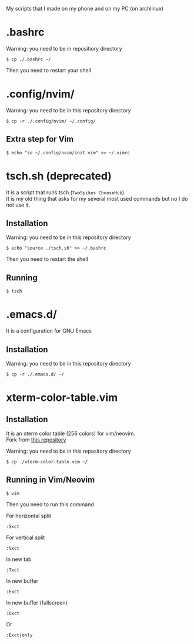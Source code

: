 My scripts that I made on my phone and on my PC (on archlinux)

# .bashrc

Warning: you need to be in repositiory directory
```console
$ cp ./.bashrc ~/
```

Then you need to restart your shell

# .config/nvim/

Warning: you need to be in this repository directory
```console
$ cp -r ./.config/nvim/ ~/.config/
```

## Extra step for Vim

```console
$ echo "so ~/.config/nvim/init.vim" >> ~/.vimrc
```

# tsch.sh (deprecated)

It is a script that runs tsch (`TwoSpikes ChooseHub`)\
It is my old thing that asks for my several most used commands but no I do not use it.

## Installation

Warning: you need to be in this repository directory
```console
$ echo "source ./tsch.sh" >> ~/.bashrc
```

Then you need to restart the shell

## Running
```console
$ tsch
```

# .emacs.d/

It is a configuration for GNU Emacs

## Installation

Warning: you need to be in this repository directory
```console
$ cp -r ./.emacs.d/ ~/
```

# xterm-color-table.vim

## Installation

It is an xterm color table (256 colors) for vim/neovim.\
Fork from [this repository](https://github.com/guns/xterm-color-table.vim)

Warning: you need to be in this repository directory
```console
$ cp ./xterm-color-table.vim ~/
```

## Running in Vim/Neovim

```console
$ vim
```

Then you need to run this command

For horizontal split
```
:Sxct
```

For vertical split
```
:Vxct
```

In new tab
```
:Txct
```

In new buffer
```
:Exct
```

In new buffer (fullscreen)
```
:Oxct
```
Or
```
:Exct|only
```

